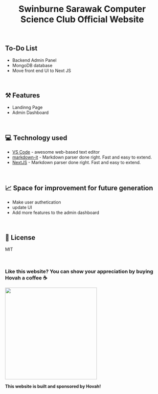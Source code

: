 # <div align="center">Swinburne Sarawak Computer Science Club Official Website</div> 

<br/>

## To-Do List
- Backend Admin Panel
- MongoDB database
- Move front end UI to Next JS

<br/>

## ⚒️ Features
- Landinng Page
- Admin Dashboard

<br/>

## 💻 Technology used
* [VS Code](https://code.visualstudio.com/) - awesome web-based text editor
* [markdown-it](https://guides.github.com/features/mastering-markdown/) - Markdown parser done right. Fast and easy to extend.
* [NextJS](https://nextjs.org/) - Markdown parser done right. Fast and easy to extend.


<br/>


## 📈 Space for improvement for future generation
* Make user authetication
* update UI
* Add more features to the admin dashboard

<br/>

## 📝 License
MIT

<br/>

### Like this website? You can show your appreciation by buying Hovah a coffee ☕
<a target="_blank" rel="noopener noreferrer" href="https://www.buymeacoffee.com/hovahyii">
<img src="https://github.com/appcraftstudio/buymeacoffee/raw/master/Images/snapshot-bmc-button.png" width="300" style="max-width:100%;">
</a>

<br/>

**This website is built and sponsored by Hovah!**
